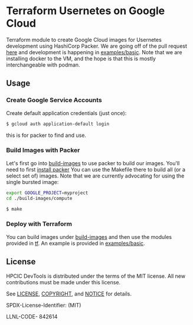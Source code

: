 # Terraform Usernetes on Google Cloud

Terraform module to create Google Cloud images for Usernetes development using HashiCorp Packer.
We are going off of the pull request [here](https://github.com/rootless-containers/usernetes/pull/287) 
and development is happening in [examples/basic](examples/basic). Note that we are installing
docker to the VM, and the hope is that this is mostly interchangeable with podman.

## Usage

### Create Google Service Accounts

Create default application credentials (just once):

```bash
$ gcloud auth application-default login
```

this is for packer to find and use.

### Build Images with Packer

Let's first go into [build-images](build-images) to use packer to build our images.
You'll need to first [install packer](https://developer.hashicorp.com/packer/downloads)
You can use the Makefile there to build all (or a select set of) images.
Note that we are currently advocating for using the single bursted image:

```bash
export GOOGLE_PROJECT=myproject
cd ./build-images/compute
```
```bash
$ make
```

### Deploy with Terraform

You can build images under [build-images](build-images) and then use the modules
provided in [tf](tf). An example is provided in [examples/basic](examples/basic).

## License

HPCIC DevTools is distributed under the terms of the MIT license.
All new contributions must be made under this license.

See [LICENSE](https://github.com/converged-computing/cloud-select/blob/main/LICENSE),
[COPYRIGHT](https://github.com/converged-computing/cloud-select/blob/main/COPYRIGHT), and
[NOTICE](https://github.com/converged-computing/cloud-select/blob/main/NOTICE) for details.

SPDX-License-Identifier: (MIT)

LLNL-CODE- 842614
